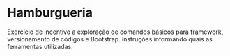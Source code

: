 # Hamburgueria
Exercício de incentivo a exploração de comandos básicos para framework, versionamento de códigos e Bootstrap. instruções informando quais as ferramentas utilizadas:
